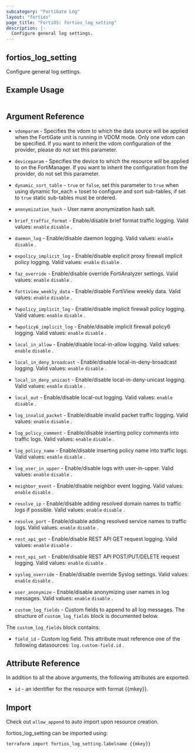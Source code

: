 ```yaml
---
subcategory: "FortiGate Log"
layout: "fortios"
page_title: "FortiOS: fortios_log_setting"
description: |-
  Configure general log settings.
---
```


## fortios_log_setting
Configure general log settings.

## Example Usage

```hcl

```

## Argument Reference
* `vdomparam` - Specifies the vdom to which the data source will be applied when the FortiGate unit is running in VDOM mode. Only one vdom can be specified. If you want to inherit the vdom configuration of the provider, please do not set this parameter.
* `deviceparam` - Specifies the device to which the resource will be applied to on the FortiManager. If you want to inherit the configuration from the provider, do not set this parameter.
* `dynamic_sort_table` - `true` or `false`, set this parameter to `true` when using dynamic for_each + toset to configure and sort sub-tables, if set to `true` static sub-tables must be ordered.

* `anonymization_hash` - User name anonymization hash salt.
* `brief_traffic_format` - Enable/disable brief format traffic logging. Valid values: `enable` `disable` .
* `daemon_log` - Enable/disable daemon logging. Valid values: `enable` `disable` .
* `expolicy_implicit_log` - Enable/disable explicit proxy firewall implicit policy logging. Valid values: `enable` `disable` .
* `faz_override` - Enable/disable override FortiAnalyzer settings. Valid values: `enable` `disable` .
* `fortiview_weekly_data` - Enable/disable FortiView weekly data. Valid values: `enable` `disable` .
* `fwpolicy_implicit_log` - Enable/disable implicit firewall policy logging. Valid values: `enable` `disable` .
* `fwpolicy6_implicit_log` - Enable/disable implicit firewall policy6 logging. Valid values: `enable` `disable` .
* `local_in_allow` - Enable/disable local-in-allow logging. Valid values: `enable` `disable` .
* `local_in_deny_broadcast` - Enable/disable local-in-deny-broadcast logging. Valid values: `enable` `disable` .
* `local_in_deny_unicast` - Enable/disable local-in-deny-unicast logging. Valid values: `enable` `disable` .
* `local_out` - Enable/disable local-out logging. Valid values: `enable` `disable` .
* `log_invalid_packet` - Enable/disable invalid packet traffic logging. Valid values: `enable` `disable` .
* `log_policy_comment` - Enable/disable inserting policy comments into traffic logs. Valid values: `enable` `disable` .
* `log_policy_name` - Enable/disable inserting policy name into traffic logs. Valid values: `enable` `disable` .
* `log_user_in_upper` - Enable/disable logs with user-in-upper. Valid values: `enable` `disable` .
* `neighbor_event` - Enable/disable neighbor event logging. Valid values: `enable` `disable` .
* `resolve_ip` - Enable/disable adding resolved domain names to traffic logs if possible. Valid values: `enable` `disable` .
* `resolve_port` - Enable/disable adding resolved service names to traffic logs. Valid values: `enable` `disable` .
* `rest_api_get` - Enable/disable REST API GET request logging. Valid values: `enable` `disable` .
* `rest_api_set` - Enable/disable REST API POST/PUT/DELETE request logging. Valid values: `enable` `disable` .
* `syslog_override` - Enable/disable override Syslog settings. Valid values: `enable` `disable` .
* `user_anonymize` - Enable/disable anonymizing user names in log messages. Valid values: `enable` `disable` .
* `custom_log_fields` - Custom fields to append to all log messages. The structure of `custom_log_fields` block is documented below.

The `custom_log_fields` block contains:

* `field_id` - Custom log field. This attribute must reference one of the following datasources: `log.custom-field.id` .

## Attribute Reference

In addition to all the above arguments, the following attributes are exported:
* `id` - an identifier for the resource with format {{mkey}}.

## Import

Check out `allow_append` to auto import upon resource creation.

fortios_log_setting can be imported using:
```sh
terraform import fortios_log_setting.labelname {{mkey}}
```
